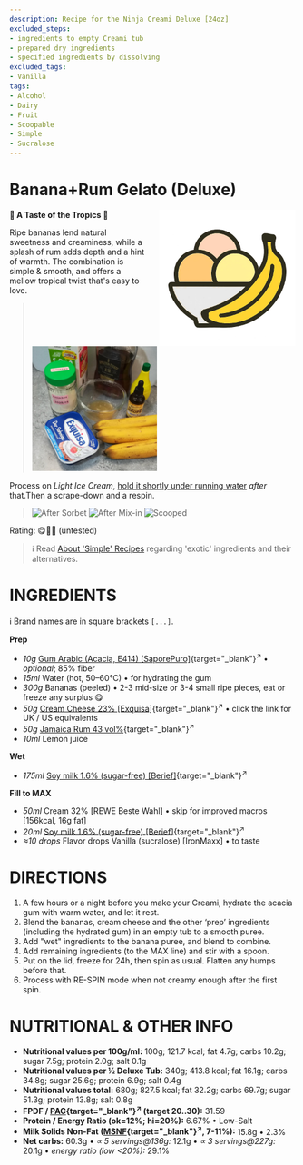 ```yaml
---
description: Recipe for the Ninja Creami Deluxe [24oz]
excluded_steps:
- ingredients to empty Creami tub
- prepared dry ingredients
- specified ingredients by dissolving
excluded_tags:
- Vanilla
tags:
- Alcohol
- Dairy
- Fruit
- Scoopable
- Simple
- Sucralose
---
```

# Banana+Rum Gelato (Deluxe)
<img style="float: right; margin-left: 1.5em;" width=240 alt="Logo" src="https://raw.githubusercontent.com/jhermann/ice-creamery/refs/heads/main/assets/banana-ice-cream-logo.png" />

**🍌 A Taste of the Tropics 🍹**

Ripe bananas lend natural sweetness and creaminess, while a splash of rum adds depth and a hint of warmth.
The combination is simple & smooth, and offers a mellow tropical twist that's easy to love.

> <img width=220 alt="Ingredients" src="Banana-Rum-Gelato_2025-08-19.jpg" class="zoomable" />

Process on *Light Ice Cream*, [hold it shortly under running water](https://jhermann.github.io/ice-creamery/info/tips%2Btricks/#handling-of-icy-sides-bottom)
*after* that.Then a scrape-down and a respin.

> <img width=220 alt="After Sorbet" src="_1.jpg" class="zoomable" />
> <img width=220 alt="After Mix-in" src="_2.jpg" class="zoomable" />
> <img width=220 alt="Scooped" src="_3.jpg" class="zoomable" />

Rating: 😋🍌🍹 (untested)

> ℹ️ Read [About 'Simple' Recipes](/ice-creamery/info/tips%2Btricks/#about-simple-recipes) regarding 'exotic' ingredients and their alternatives.

# INGREDIENTS

ℹ️ Brand names are in square brackets `[...]`.

**Prep**

  - _10g_ [Gum Arabic (Acacia, E414) \[SaporePuro\]](/ice-creamery/info/ingredients/#acacia-gum-gum-arabic-e414){target="_blank"}<sup>↗</sup> • *optional*; 85% fiber
  - _15ml_ Water (hot, 50–60°C) • for hydrating the gum
  - _300g_ Bananas (peeled) • 2-3 mid-size or 3-4 small ripe pieces, eat or freeze any surplus 😋
  - _50g_ [Cream Cheese 23% \[Exquisa\]](/ice-creamery/info/ingredients/#cream-cheese){target="_blank"}<sup>↗</sup> • click the link for UK / US equivalents
  - _50g_ [Jamaica Rum 43 vol%](/ice-creamery/info/ingredients/#alcohol-ethanol){target="_blank"}<sup>↗</sup>
  - _10ml_ Lemon juice

**Wet**

  - _175ml_ [Soy milk 1.6% (sugar-free) \[Berief\]](/ice-creamery/info/ingredients/#soy-milk){target="_blank"}<sup>↗</sup>

**Fill to MAX**

  - _50ml_ Cream 32% [REWE Beste Wahl] • skip for improved macros [156kcal, 16g fat]
  - _20ml_ [Soy milk 1.6% (sugar-free) \[Berief\]](/ice-creamery/info/ingredients/#soy-milk){target="_blank"}<sup>↗</sup>
  - _≈10 drops_ Flavor drops Vanilla (sucralose) [IronMaxx] • to taste

# DIRECTIONS

 1. A few hours or a night before you make your Creami, hydrate the acacia gum with warm water, and let it rest.
 1. Blend the bananas, cream cheese and the other ‘prep’ ingredients (including the hydrated gum) in an empty tub to a smooth puree.
 1. Add "wet" ingredients to the banana puree, and blend to combine.
 1. Add remaining ingredients (to the MAX line) and stir with a spoon.
 1. Put on the lid, freeze for 24h, then spin as usual. Flatten any humps before that.
 1. Process with RE-SPIN mode when not creamy enough after the first spin.

# NUTRITIONAL & OTHER INFO

- **Nutritional values per 100g/ml:** 100g; 121.7 kcal; fat 4.7g; carbs 10.2g; sugar 7.5g; protein 2.0g; salt 0.1g
- **Nutritional values per ½ Deluxe Tub:** 340g; 413.8 kcal; fat 16.1g; carbs 34.8g; sugar 25.6g; protein 6.9g; salt 0.4g
- **Nutritional values total:** 680g; 827.5 kcal; fat 32.2g; carbs 69.7g; sugar 51.3g; protein 13.8g; salt 0.8g
- **FPDF / [PAC](/ice-creamery/info/glossary/#potere-anti-congelante-pac){target="_blank"}<sup>↗</sup> (target 20..30):** 31.59
- **Protein / Energy Ratio (ok=12%; hi=20%):** 6.67% • Low-Salt
- **Milk Solids Non-Fat ([MSNF](/ice-creamery/info/glossary/#milk-solids-not-fat-msnf){target="_blank"}<sup>↗</sup>, 7-11%):** 15.8g • 2.3%
- **Net carbs:** 60.3g • *∝ 5 servings@136g:* 12.1g • *∝ 3 servings@227g:* 20.1g • *energy ratio (low <20%):* 29.1%
